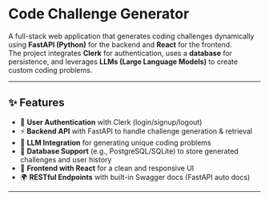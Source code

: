 # Code Challenge Generator

A full-stack web application that generates coding challenges dynamically using **FastAPI (Python)** for the backend and **React** for the frontend.  
The project integrates **Clerk** for authentication, uses a **database** for persistence, and leverages **LLMs (Large Language Models)** to create custom coding problems.

---

## ✨ Features

- 🔐 **User Authentication** with Clerk (login/signup/logout)  
- ⚡ **Backend API** with FastAPI to handle challenge generation & retrieval  
- 🧠 **LLM Integration** for generating unique coding problems  
- 💾 **Database Support** (e.g., PostgreSQL/SQLite) to store generated challenges and user history  
- 🎨 **Frontend with React** for a clean and responsive UI  
- 🌍 **RESTful Endpoints** with built-in Swagger docs (FastAPI auto docs)  

---
